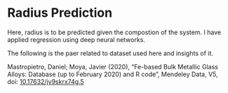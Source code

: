 # Radius Prediction

Here, radius is to be predicted given the compostion of the system.
I have applied regression using deep neural networks.

The following is the paer related to dataset used here and insights of it.

Mastropietro, Daniel; Moya, Javier (2020), “Fe-based Bulk Metallic Glass Alloys: Database (up to February 2020) and R code”, Mendeley Data, V5,
doi: [10.17632/jy9skrx74g.5](https://data.mendeley.com/datasets/jy9skrx74g/5)

